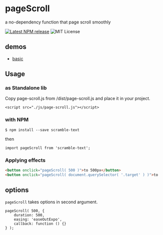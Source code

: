 # pageScroll

a no-dependency function that page scroll smoothly

[![Latest NPM release](https://img.shields.io/npm/v/page-scroll.svg)](https://www.npmjs.com/package/page-scroll)
![MIT License](https://img.shields.io/npm/l/page-scroll.svg)

## demos

- [basic](https://yomotsu.github.io/page-scroll/examples/basic.html)

## Usage

### as Standalone lib

Copy page-scroll.js from /dist/page-scroll.js and place it in your project.

```
<script src="./js/page-scroll.js"></script>
```

### with NPM

```
$ npm install --save scramble-text
```

then

```
import pageScroll from 'scramble-text';
```

### Applying effects

```html
<button onclick="pageScroll( 500 )">to 500px</button>
<button onclick="pageScroll( document.querySelector( '.target' ) )">to the element</button>
```

## options

`pageScroll` takes options in second argument.

```
pageScroll( 500, {
	duration: 500,
	easing: 'easeOutExpo',
	callback: function () {}
} );
```
